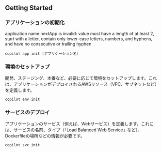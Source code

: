 ## Getting Started

### アプリケーションの初期化
application name nextApp is invalid: value must have a length of at least 2, start with a letter, contain only lower-case letters, numbers, and hyphens, and have no consecutive or trailing hyphen
```
copilot app init [アプリケーション名]
```

### 環境のセットアップ
開発、ステージング、本番など、必要に応じて環境をセットアップします。これは、アプリケーションがデプロイされるAWSリソース（VPC、サブネットなど）を定義します。
```
copilot env init
```

### サービスのデプロイ
アプリケーションのサービス（例えば、Webサービス）を定義します。これには、サービスの名前、タイプ（「Load Balanced Web Service」など）、Dockerfileの場所などの情報が必要です。
```
copilot svc init
```